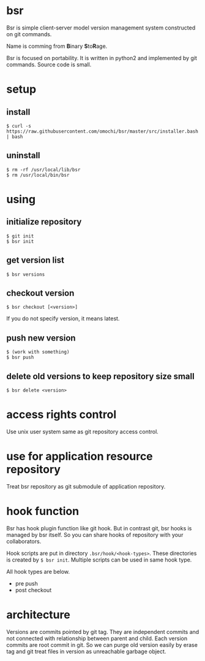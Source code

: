# bsr

Bsr is simple client-server model version management system constructed on git commands.

Name is comming from **B**inary **S**to**R**age.

Bsr is focused on portability.
It is written in python2 and implemented by git commands.
Source code is small.

# setup

## install

~~~
$ curl -s https://raw.githubusercontent.com/omochi/bsr/master/src/installer.bash | bash
~~~

## uninstall

~~~
$ rm -rf /usr/local/lib/bsr
$ rm /usr/local/bin/bsr
~~~

# using

## initialize repository

~~~
$ git init
$ bsr init
~~~

## get version list

~~~
$ bsr versions
~~~

## checkout version

~~~
$ bsr checkout [<version>]
~~~

If you do not specify version, it means latest.

## push new version

~~~
$ (work with something)
$ bsr push
~~~

## delete old versions to keep repository size small

~~~
$ bsr delete <version>
~~~

# access rights control

Use unix user system same as git repository access control.

# use for application resource repository

Treat bsr repository as git submodule of application repository.

# hook function

Bsr has hook plugin function like git hook.
But in contrast git, bsr hooks is managed by bsr itself.
So you can share hooks of repository with your collaborators.

Hook scripts are put in directory `.bsr/hook/<hook-types>`.
These directories is created by `$ bsr init`.
Multiple scripts can be used in same hook type.

All hook types are below.

- pre push
- post checkout

# architecture

Versions are commits pointed by git tag.
They are independent commits and not connected with relationship between parent and child.
Each version commits are root commit in git.
So we can purge old version easily by erase tag and git treat files in version as unreachable garbage object.
